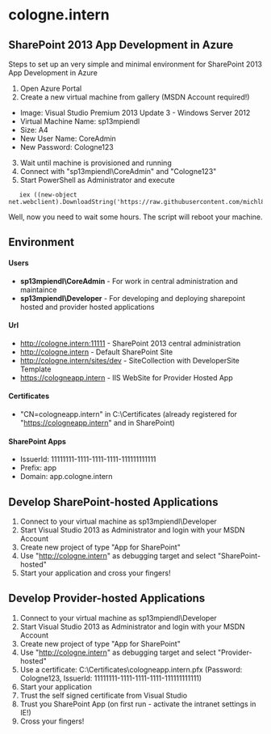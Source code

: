 # cologne.intern 
## SharePoint 2013 App Development in Azure

Steps to set up an very simple and minimal environment for SharePoint 2013 App Development in Azure

1. Open Azure Portal
2. Create a new virtual machine from gallery (MSDN Account required!)
 - Image: Visual Studio Premium 2013 Update 3 - Windows Server 2012
 - Virtual Machine Name: sp13mpiendl
 - Size: A4
 - New User Name: CoreAdmin
 - New Password: Cologne123
3. Wait until machine is provisioned and running
4. Connect with "sp13mpiendl\CoreAdmin" and "Cologne123"
5. Start PowerShell as Administrator and execute
```
   iex ((new-object net.webclient).DownloadString('https://raw.githubusercontent.com/michl86/cologne.intern/master/configure13appdev.ps1'))
```
Well, now you need to wait some hours. The script will reboot your machine.

## Environment

#### Users
- **sp13mpiendl\CoreAdmin** - For work in central administration and maintaince
- **sp13mpiendl\Developer** - For developing and deploying sharepoint hosted and provider hosted applications

#### Url
- http://cologne.intern:11111 - SharePoint 2013 central administration
- http://cologne.intern - Default SharePoint Site
- http://cologne.intern/sites/dev - SiteCollection with DeveloperSite Template
- https://cologneapp.intern - IIS WebSite for Provider Hosted App

#### Certificates
- "CN=cologneapp.intern" in C:\Certificates (already registered for "https://cologneapp.intern" and in SharePoint)

#### SharePoint Apps
- IssuerId: 11111111-1111-1111-1111-111111111111
- Prefix: app
- Domain: app.cologne.intern

## Develop SharePoint-hosted Applications
1. Connect to your virtual machine as sp13mpiendl\Developer
2. Start Visual Studio 2013 as Administrator and login with your MSDN Account
3. Create new project of type "App for SharePoint"
4. Use "http://cologne.intern" as debugging target and select "SharePoint-hosted"
5. Start your application and cross your fingers!

## Develop Provider-hosted Applications
1. Connect to your virtual machine as sp13mpiendl\Developer
2. Start Visual Studio 2013 as Administrator and login with your MSDN Account
3. Create new project of type "App for SharePoint"
4. Use "http://cologne.intern" as debugging target and select "Provider-hosted"
5. Use a certificate: C:\Certificates\cologneapp.intern.pfx (Password: Cologne123, IssuerId: 11111111-1111-1111-1111-111111111111)
5. Start your application
6. Trust the self signed certificate from Visual Studio
7. Trust you SharePoint App (on first run - activate the intranet settings in IE!)
8. Cross your fingers!
